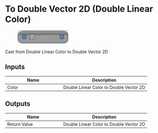 # To Double Vector 2D (Double Linear Color)

<div align="left" data-full-width="false"><figure><img src="../../../../.gitbook/assets/to_double_vector_2d_-double_linear_color.png" alt=""><figcaption></figcaption></figure></div>

Cast from Double Linear Color to Double Vector 2D

## Inputs

<table><thead><tr><th width="170">Name</th><th>Description</th></tr></thead><tbody><tr><td>Color</td><td>Double Linear Color to Double Vector 2D</td></tr></tbody></table>

## Outputs

<table><thead><tr><th width="170">Name</th><th>Description</th></tr></thead><tbody><tr><td>Return Value</td><td>Double Linear Color to Double Vector 2D</td></tr></tbody></table>
